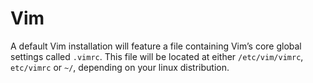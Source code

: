 
# Vim

A default Vim installation will feature a file containing Vim’s core global settings called `.vimrc`. This file will be located at either `/etc/vim/vimrc`, `etc/vimrc` or `~/`, depending on your linux distribution.


